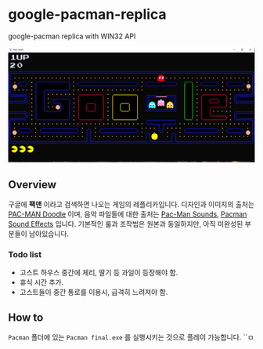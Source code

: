 # google-pacman-replica
google-pacman replica with WIN32 API

<img src='https://github.com/teumal/google-pacman-replica/blob/main/pacman%20screenshot.PNG?raw=true'></img>

## Overview
구글에 **팩맨** 이라고 검색하면 나오는 게임의 레플리카입니다. 디자인과 이미지의 출처는 [PAC-MAN Doodle](https://www.google.com/search?q=%ED%8C%A9%EB%A7%A8&sxsrf=AJOqlzXBLCsyMjlyfYBAdCktiTSromhGOQ%3A1675050104488&source=hp&ei=eDzXY5qqG5vw4-EPz-mc4As&iflsig=AK50M_UAAAAAY9dKiHjFIRKgkVezUuriGxuUGaxih4ap&oq=&gs_lcp=Cgdnd3Mtd2l6EAMYAzIHCCMQ6gIQJzIHCCMQ6gIQJzIHCCMQ6gIQJzIHCCMQ6gIQJzIHCCMQ6gIQJzIHCCMQ6gIQJzIHCCMQ6gIQJzIHCCMQ6gIQJzIHCCMQ6gIQJzIHCCMQ6gIQJ1AAWABg7hRoAXAAeACAAQCIAQCSAQCYAQCwAQo&sclient=gws-wiz) 이며, 음악 파일들에 대한 출처는  [Pac-Man Sounds](https://www.classicgaming.cc/classics/pac-man/sounds),  [Pacman Sound Effects](http://soundfxcenter.com/sound_effect/search.php?sfx=Pacman) 입니다. 기본적인 룰과 조작법은 원본과 동일하지만, 아직 미완성된 부분들이 남아있습니다. 

### Todo list
- 고스트 하우스 중간에 체리, 딸기 등 과일이 등장해야 함.
- 휴식 시간 추가.
- 고스트들이 중간 통로를 이용시, 급격히 느려져야 함.

## How to
``Pacman`` 폴더에 있는 ``Pacman final.exe`` 를 실행시키는 것으로 플레이 가능합니다. ``ㅁ





